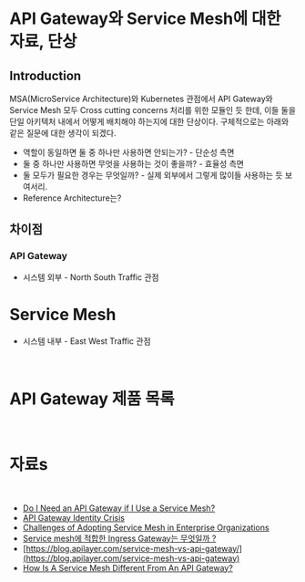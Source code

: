 # API Gateway와 Service Mesh에 대한 자료, 단상

## Introduction

MSA(MicroService Architecture)와 Kubernetes 관점에서 API Gateway와 Service Mesh 모두 Cross cutting concerns 처리를 위한 모듈인 듯 한데, 이들 둘을 단일 아키텍처 내에서 어떻게 배치해야 하는지에 대한 단상이다. 구체적으로는 아래와 같은 질문에 대한 생각이 되겠다.

- 역할이 동일하면 둘 중 하나만 사용하면 안되는가? - 단순성 측면
- 둘 중 하나만 사용하면 무엇을 사용하는 것이 좋을까? - 효율성 측면
- 둘 모두가 필요한 경우는 무엇일까? - 실제 외부에서 그렇게 많이들 사용하는 듯 보여서리.
- Reference Architecture는?

## 차이점

### API Gateway

- 시스템 외부 - North South Traffic 관점

# Service Mesh

- 시스템 내부 - East West Traffic 관점



​

# API Gateway 제품 목록

​

# 자료s

​

- [Do I Need an API Gateway if I Use a Service Mesh?](<https://blog.christianposta.com/microservices/do-i-need-an-api-gateway-if-i-have-a-service-mesh/>)
- [API Gateway Identity Crisis](https://www.solo.io/blog/api-gateways-are-going-through-an-identity-crisis)
- [Challenges of Adopting Service Mesh in Enterprise Organizations](https://blog.christianposta.com/challenges-of-adopting-service-mesh-in-enterprise-organizations/)
- [Service mesh에 적합한 Ingress Gateway는 무엇일까 ?](https://binux.tistory.com/63)
- [https://blog.apilayer.com/service-mesh-vs-api-gateway/](https://blog.apilayer.com/service-mesh-vs-api-gateway)
- [How Is A Service Mesh Different From An API Gateway?](https://medium.com/code-factory-berlin/how-is-a-service-mesh-different-from-an-api-gateway-254397f39954)
